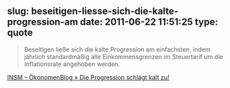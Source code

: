 slug: beseitigen-liesse-sich-die-kalte-progression-am
date: 2011-06-22 11:51:25
type: quote
---

> Beseitigen ließe sich die kalte Progression am einfachsten, indem jährlich standardmäßig alle Einkommensgrenzen im Steuertarif um die Inflationsrate angehoben werden.

[INSM – ÖkonomenBlog » Die Progression schlägt kalt zu!](http://www.insm-oekonomenblog.de/allgemein/die-progression-schlagt-kalt-zu/)
